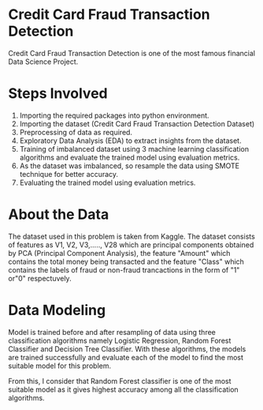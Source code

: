 # Credit Card Fraud Transaction Detection
 Credit Card Fraud Transaction Detection is one of the most famous financial Data Science Project. 
 
 # Steps Involved
 1. Importing the required packages into python environment.
 2. Importing the dataset (Credit Card Fraud Transaction Detection Dataset)
 3. Preprocessing of data as required.
 4. Exploratory Data Analysis (EDA) to extract insights from the dataset.
 5. Training of imbalanced dataset using 3 machine learning classification algorithms and evaluate the trained model using evaluation metrics.
 6. As the dataset was imbalanced, so resample the data using SMOTE technique for better accuracy.
 7. Evaluating the trained model using evaluation metrics.
 
 # About the Data
 The dataset used in this problem is taken from Kaggle.
 The dataset consists of features as V1, V2, V3,....., V28 which are principal components obtained by PCA (Principal Component Analysis), the feature "Amount" which contains the total money being transacted and the feature "Class" which contains the labels of fraud or non-fraud trancactions in the form of "1" or"0" respectuvely.
 
 # Data Modeling
 Model is trained before and after resampling of data using three classification algorithms namely Logistic Regression, Random Forest Classifier and Decision Tree Classifier. With these algorithms, the models are trained successfully and evaluate each of the model to find the most suitable model for this problem. 
 
 From this, I consider that Random Forest classifier is one of the most suitable model as it gives highest accuracy among all the classification algorithms.
